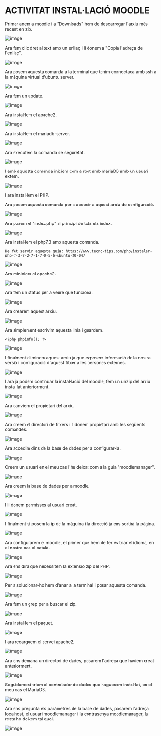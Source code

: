 # ACTIVITAT INSTAL·LACIÓ MOODLE

Primer anem a moodle i a "Downloads" hem de descarregar l'arxiu més recent en zip.

![image](https://user-images.githubusercontent.com/114162341/203819036-fe6f6304-1033-4016-94d6-b7e2ef0e64a1.png)

Ara fem clic dret al text amb un enllaç i li donem a "Copia l'adreça de l'enllaç".

![image](https://user-images.githubusercontent.com/114162341/203819381-34f82b98-9ca4-4dc7-ae1b-b19037d01398.png)

Ara posem aquesta comanda a la terminal que tenim connectada amb ssh a la màquina virtual d'ubuntu server.

![image](https://user-images.githubusercontent.com/114162341/203820233-819662d2-5a17-4610-ab3d-1456a3d7d148.png)

Ara fem un update.

![image](https://user-images.githubusercontent.com/114162341/203821545-3efc2d2c-c068-4703-a4ff-b03205e520d3.png)

Ara instal·lem el apache2.

![image](https://user-images.githubusercontent.com/114162341/203821636-a0732a78-bb36-4780-b12a-b1aff3679ace.png)

Ara instal·lem el mariadb-server.

![image](https://user-images.githubusercontent.com/114162341/203821771-f1ded828-8045-4d7c-8d5c-c7af6f7430bc.png)

Ara executem la comanda de seguretat.

![image](https://user-images.githubusercontent.com/114162341/203822072-fcdfc212-a2c1-4c56-8def-fda41de8e067.png)

I amb aquesta comanda iniciem com a root amb mariaDB amb un usuari extern.

![image](https://user-images.githubusercontent.com/114162341/203823313-8cfd5f19-5560-4c42-8d1c-ca47fd18c592.png)

I ara instal·lem el PHP.



Ara posem aquesta comanda per a accedir a aquest arxiu de configuració.

![image](https://user-images.githubusercontent.com/114162341/203825235-54e37e4d-6fef-4143-8bbb-6379ce38bd93.png)

Ara posem el "index.php" al principi de tots els index.

![image](https://user-images.githubusercontent.com/114162341/203825635-fe464caf-df1c-4e40-aa23-51afafe85301.png)

Ara instal·lem el php7.3 amb aquesta comanda.

``He fet servir aquesta guia: https://www.tecno-tips.com/php/instalar-php-7-3-7-2-7-1-7-0-5-6-ubuntu-20-04/ ``

![image](https://user-images.githubusercontent.com/114162341/203826739-72320b48-507e-46c9-a642-5e9d8d641440.png)

Ara reiniciem el apache2.

![image](https://user-images.githubusercontent.com/114162341/203827036-819f9706-265d-4966-bbea-38078bb9fb5d.png)

Ara fem un status per a veure que funciona.

![image](https://user-images.githubusercontent.com/114162341/203827140-de2473ad-69f8-42d9-b71a-920421171409.png)

Ara crearem aquest arxiu.

![image](https://user-images.githubusercontent.com/114162341/203827357-bc382bb6-f9d0-4cf9-a6a0-99346a4c683a.png)

Ara simplement escrivim aquesta linia i guardem.

``<?php phpinfo(); ?>``

![image](https://user-images.githubusercontent.com/114162341/203827653-20db0698-ebe5-4700-be94-754958208ef1.png)

I finalment eliminem aquest arxiu ja que exposem informació de la nostra versió i configuració d'aquest fitxer a les persones externes.

![image](https://user-images.githubusercontent.com/114162341/203827862-651ae641-d983-4014-9466-847ebabe490c.png)

I ara ja podem continuar la instal·lació del moodle, fem un unzip del arxiu instal·lat anteriorment.

![image](https://user-images.githubusercontent.com/114162341/203828486-36e62738-400d-4d4f-b125-d95b89b43703.png)

Ara canviem el propietari del arxiu.

![image](https://user-images.githubusercontent.com/114162341/203828972-002998c7-deb3-451c-9e55-f606e1e9161d.png)

Ara creem el directori de fitxers i li donem propietari amb les següents comandes.

![image](https://user-images.githubusercontent.com/114162341/203829690-f18a8db9-cc48-4776-9b5e-f5b945984ef3.png)

Ara accedim dins de la base de dades per a configurar-la.

![image](https://user-images.githubusercontent.com/114162341/203830527-37824971-d2a9-499b-985a-c5bd185ab00c.png)

Creem un usuari en el meu cas l'he deixat com a la guia "moodlemanager".

![image](https://user-images.githubusercontent.com/114162341/203831177-9b458d33-04b3-44e7-8b86-ed2ae166c81f.png)

Ara creem la base de dades per a moodle.

![image](https://user-images.githubusercontent.com/114162341/203831252-23985600-83ee-488e-a481-90043edb26d3.png)

I li donem permissos al usuari creat.

![image](https://user-images.githubusercontent.com/114162341/203831414-ffa0f549-2fa5-4647-bb5d-ed333e0831ae.png)

I finalment si posem la ip de la màquina i la direcció ja ens sortirà la pàgina.

![image](https://user-images.githubusercontent.com/114162341/203832103-8e037480-9419-4bc3-8fb5-68f88adef5b7.png)

Ara configurarem el moodle, el primer que hem de fer és triar el idioma, en el nostre cas el català.

![image](https://user-images.githubusercontent.com/114162341/205075604-6e0a247d-ae28-4063-bb6f-d5343e98fc8d.png)

Ara ens dirà que necessitem la extensió zip del PHP.

![image](https://user-images.githubusercontent.com/114162341/205076106-3a657bb7-1fef-4e43-a910-ab1867a93732.png)

Per a solucionar-ho hem d'anar a la terminal i posar aquesta comanda.

![image](https://user-images.githubusercontent.com/114162341/205076513-3a746f53-214f-4ca4-bba4-a735fc0f0520.png)

Ara fem un grep per a buscar el zip.

![image](https://user-images.githubusercontent.com/114162341/205078759-a6076b2d-863e-4aa5-b41b-caa3445e528c.png)

Ara instal·lem el paquet.

![image](https://user-images.githubusercontent.com/114162341/205079355-89441481-7642-4a01-b97d-a646894bf51b.png)

I ara recarguem el servei apache2.

![image](https://user-images.githubusercontent.com/114162341/205079748-9c27d21c-6491-49c1-8276-d1a4625e8f97.png)

Ara ens demana un directori de dades, posarem l'adreça que haviem creat anteriorment.

![image](https://user-images.githubusercontent.com/114162341/205080218-7ff89b44-6e0b-4851-9d75-ac938b4e4927.png)

Seguidament triem el controlador de dades que haguesem instal·lat, en el meu cas el MariaDB.

![image](https://user-images.githubusercontent.com/114162341/205080595-849c91f3-d9cb-4cc6-8974-e60fc884c362.png)

Ara ens pregunta els paràmetres de la base de dades, posarem l'adreça localhost, el usuari moodlemanager i la contrasenya moodlemanager, la resta ho deixem tal qual.

![image](https://user-images.githubusercontent.com/114162341/205080907-bda2491b-9503-4afc-a436-933ddc84204b.png)


